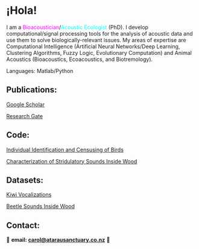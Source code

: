 # ¡Hola!

I am a <span style="color:magenta">Bioacoustician</span>/<span style="color:cyan">Acoustic Ecologist</span> (PhD). I develop computational/signal processing tools for the analysis of acoustic data and use them to solve biologically-relevant issues. My areas of expertise are Computational Intelligence (Artificial Neural Networks/Deep Learning, Clustering Algorithms, Fuzzy Logic, Evolutionary Computation) and Animal Acoustics (Bioacoustics, Ecoacoustics, and Biotremology). 

Languages: Matlab/Python


## Publications:

[Google Scholar](https://scholar.google.co.nz/citations?user=-yOQu6MAAAAJ&hl=en)

[Research Gate](https://www.researchgate.net/profile/Carol-Bedoya)

## Code:

[Individual Identification and Censusing of Birds](https://github.com/carolbedoya/Bird-ID-and-Censusing)

[Characterization of Stridulatory Sounds Inside Wood](https://github.com/carolbedoya/Beetle-Sounds-Inside-Wood)

## Datasets:

[Kiwi Vocalizations](https://doi.org/10.6084/m9.figshare.16850542.v1)

[Beetle Sounds Inside Wood](https://doi.org/10.6084/m9.figshare.19233087)


## Contact:

📧 **email:  <span style="color:CornflowerBlue">carol@atarausanctuary.co.nz</span>**  🦜


